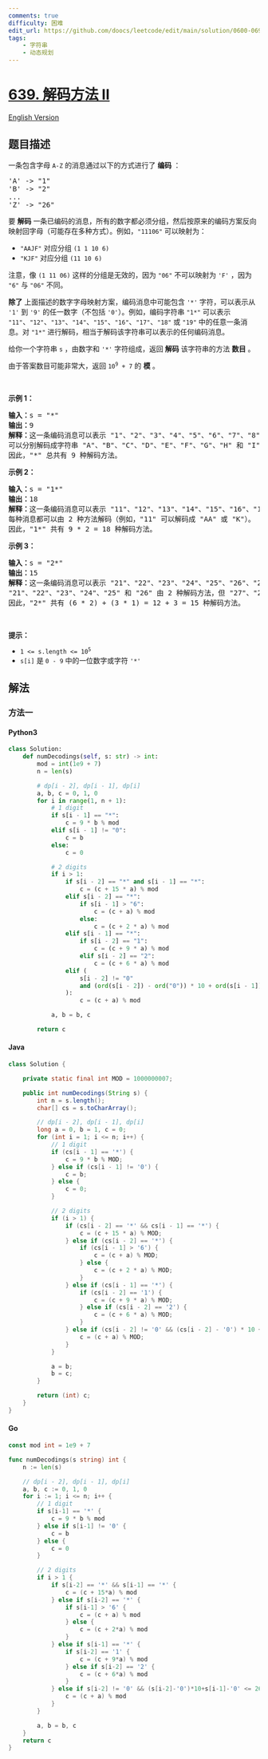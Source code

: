 ```yaml
---
comments: true
difficulty: 困难
edit_url: https://github.com/doocs/leetcode/edit/main/solution/0600-0699/0639.Decode%20Ways%20II/README.md
tags:
    - 字符串
    - 动态规划
---
```


<!-- problem:start -->

# [639. 解码方法 II](https://leetcode.cn/problems/decode-ways-ii)

[English Version](/solution/0600-0699/0639.Decode%20Ways%20II/README_EN.md)

## 题目描述

<!-- description:start -->

<p>一条包含字母&nbsp;<code>A-Z</code> 的消息通过以下的方式进行了 <strong>编码</strong> ：</p>

<pre>
'A' -&gt; "1"
'B' -&gt; "2"
...
'Z' -&gt; "26"</pre>

<p>要 <strong>解码</strong> 一条已编码的消息，所有的数字都必须分组，然后按原来的编码方案反向映射回字母（可能存在多种方式）。例如，<code>"11106"</code> 可以映射为：</p>

<ul>
	<li><code>"AAJF"</code> 对应分组 <code>(1 1 10 6)</code></li>
	<li><code>"KJF"</code> 对应分组 <code>(11 10 6)</code></li>
</ul>

<p>注意，像 <code>(1 11 06)</code> 这样的分组是无效的，因为 <code>"06"</code> 不可以映射为 <code>'F'</code> ，因为 <code>"6"</code> 与 <code>"06"</code> 不同。</p>

<p><strong>除了</strong> 上面描述的数字字母映射方案，编码消息中可能包含 <code>'*'</code> 字符，可以表示从 <code>'1'</code> 到 <code>'9'</code> 的任一数字（不包括 <code>'0'</code>）。例如，编码字符串 <code>"1*"</code> 可以表示 <code>"11"</code>、<code>"12"</code>、<code>"13"</code>、<code>"14"</code>、<code>"15"</code>、<code>"16"</code>、<code>"17"</code>、<code>"18"</code> 或 <code>"19"</code> 中的任意一条消息。对 <code>"1*"</code> 进行解码，相当于解码该字符串可以表示的任何编码消息。</p>

<p>给你一个字符串 <code>s</code> ，由数字和 <code>'*'</code> 字符组成，返回 <strong>解码</strong> 该字符串的方法 <strong>数目</strong> 。</p>

<p>由于答案数目可能非常大，返回&nbsp;<code>10<sup>9</sup> + 7</code>&nbsp;的&nbsp;<b>模</b>&nbsp;。</p>

<p>&nbsp;</p>

<p><strong>示例 1：</strong></p>

<pre>
<strong>输入：</strong>s = "*"
<strong>输出：</strong>9
<strong>解释：</strong>这一条编码消息可以表示 "1"、"2"、"3"、"4"、"5"、"6"、"7"、"8" 或 "9" 中的任意一条。
可以分别解码成字符串 "A"、"B"、"C"、"D"、"E"、"F"、"G"、"H" 和 "I" 。
因此，"*" 总共有 9 种解码方法。
</pre>

<p><strong>示例 2：</strong></p>

<pre>
<strong>输入：</strong>s = "1*"
<strong>输出：</strong>18
<strong>解释：</strong>这一条编码消息可以表示 "11"、"12"、"13"、"14"、"15"、"16"、"17"、"18" 或 "19" 中的任意一条。
每种消息都可以由 2 种方法解码（例如，"11" 可以解码成 "AA" 或 "K"）。
因此，"1*" 共有 9 * 2 = 18 种解码方法。
</pre>

<p><strong>示例 3：</strong></p>

<pre>
<strong>输入：</strong>s = "2*"
<strong>输出：</strong>15
<strong>解释：</strong>这一条编码消息可以表示 "21"、"22"、"23"、"24"、"25"、"26"、"27"、"28" 或 "29" 中的任意一条。
"21"、"22"、"23"、"24"、"25" 和 "26" 由 2 种解码方法，但 "27"、"28" 和 "29" 仅有 1 种解码方法。
因此，"2*" 共有 (6 * 2) + (3 * 1) = 12 + 3 = 15 种解码方法。
</pre>

<p>&nbsp;</p>

<p><strong>提示：</strong></p>

<ul>
	<li><code>1 &lt;= s.length &lt;= 10<sup>5</sup></code></li>
	<li><code>s[i]</code> 是 <code>0 - 9</code> 中的一位数字或字符 <code>'*'</code></li>
</ul>

<!-- description:end -->

## 解法

<!-- solution:start -->

### 方法一

<!-- tabs:start -->

#### Python3

```python
class Solution:
    def numDecodings(self, s: str) -> int:
        mod = int(1e9 + 7)
        n = len(s)

        # dp[i - 2], dp[i - 1], dp[i]
        a, b, c = 0, 1, 0
        for i in range(1, n + 1):
            # 1 digit
            if s[i - 1] == "*":
                c = 9 * b % mod
            elif s[i - 1] != "0":
                c = b
            else:
                c = 0

            # 2 digits
            if i > 1:
                if s[i - 2] == "*" and s[i - 1] == "*":
                    c = (c + 15 * a) % mod
                elif s[i - 2] == "*":
                    if s[i - 1] > "6":
                        c = (c + a) % mod
                    else:
                        c = (c + 2 * a) % mod
                elif s[i - 1] == "*":
                    if s[i - 2] == "1":
                        c = (c + 9 * a) % mod
                    elif s[i - 2] == "2":
                        c = (c + 6 * a) % mod
                elif (
                    s[i - 2] != "0"
                    and (ord(s[i - 2]) - ord("0")) * 10 + ord(s[i - 1]) - ord("0") <= 26
                ):
                    c = (c + a) % mod

            a, b = b, c

        return c
```

#### Java

```java
class Solution {

    private static final int MOD = 1000000007;

    public int numDecodings(String s) {
        int n = s.length();
        char[] cs = s.toCharArray();

        // dp[i - 2], dp[i - 1], dp[i]
        long a = 0, b = 1, c = 0;
        for (int i = 1; i <= n; i++) {
            // 1 digit
            if (cs[i - 1] == '*') {
                c = 9 * b % MOD;
            } else if (cs[i - 1] != '0') {
                c = b;
            } else {
                c = 0;
            }

            // 2 digits
            if (i > 1) {
                if (cs[i - 2] == '*' && cs[i - 1] == '*') {
                    c = (c + 15 * a) % MOD;
                } else if (cs[i - 2] == '*') {
                    if (cs[i - 1] > '6') {
                        c = (c + a) % MOD;
                    } else {
                        c = (c + 2 * a) % MOD;
                    }
                } else if (cs[i - 1] == '*') {
                    if (cs[i - 2] == '1') {
                        c = (c + 9 * a) % MOD;
                    } else if (cs[i - 2] == '2') {
                        c = (c + 6 * a) % MOD;
                    }
                } else if (cs[i - 2] != '0' && (cs[i - 2] - '0') * 10 + cs[i - 1] - '0' <= 26) {
                    c = (c + a) % MOD;
                }
            }

            a = b;
            b = c;
        }

        return (int) c;
    }
}
```

#### Go

```go
const mod int = 1e9 + 7

func numDecodings(s string) int {
	n := len(s)

	// dp[i - 2], dp[i - 1], dp[i]
	a, b, c := 0, 1, 0
	for i := 1; i <= n; i++ {
		// 1 digit
		if s[i-1] == '*' {
			c = 9 * b % mod
		} else if s[i-1] != '0' {
			c = b
		} else {
			c = 0
		}

		// 2 digits
		if i > 1 {
			if s[i-2] == '*' && s[i-1] == '*' {
				c = (c + 15*a) % mod
			} else if s[i-2] == '*' {
				if s[i-1] > '6' {
					c = (c + a) % mod
				} else {
					c = (c + 2*a) % mod
				}
			} else if s[i-1] == '*' {
				if s[i-2] == '1' {
					c = (c + 9*a) % mod
				} else if s[i-2] == '2' {
					c = (c + 6*a) % mod
				}
			} else if s[i-2] != '0' && (s[i-2]-'0')*10+s[i-1]-'0' <= 26 {
				c = (c + a) % mod
			}
		}

		a, b = b, c
	}
	return c
}
```

<!-- tabs:end -->

<!-- solution:end -->

<!-- problem:end -->
